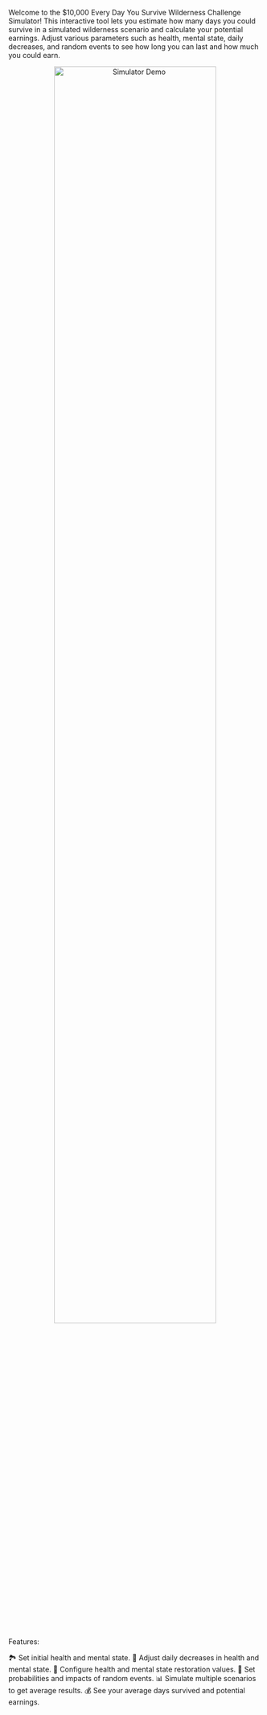 Welcome to the $10,000 Every Day You Survive Wilderness Challenge Simulator! This interactive tool lets you estimate how many days you could survive in a simulated wilderness scenario and calculate your potential earnings. Adjust various parameters such as health, mental state, daily decreases, and random events to see how long you can last and how much you could earn.

<div align="center"> <img src="https://i.kym-cdn.com/photos/images/newsfeed/002/491/279/26f.gif" alt="Simulator Demo" width="80%"> </div>
Features:

🏞️ Set initial health and mental state.
🧠 Adjust daily decreases in health and mental state.
🔄 Configure health and mental state restoration values.
🎲 Set probabilities and impacts of random events.
📊 Simulate multiple scenarios to get average results.
💰 See your average days survived and potential earnings.
